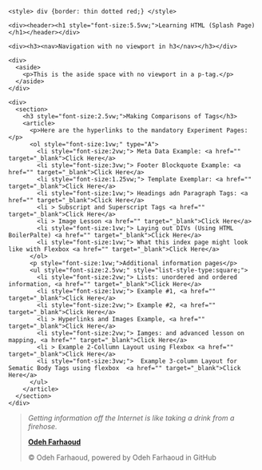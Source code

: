 <!DOCTYPE html>
<html lang="en" dir="ltr">

  <head>
    <meta charset="utf-8">
    <title>Learning HTML</title>
    <meta name="author" content="Mark Mercer">
    <meta name="description" content="Learning HTML"> <!--Webpage Description -->
    <meta name="keywords" content="Learning, Tag, HTML, Layout">
    <meta name="viewport" content="width=device-width, initial-scale=1.0">

    <style> div {border: thin dotted red;} </style>

  </head>

  <body>

    <div><header><h1 style="font-size:5.5vw;">Learning HTML (Splash Page)</h1></header></div>

    <div><h3><nav>Navigation with no viewport in h3</nav></h3></div>

    <div>
      <aside>
        <p>This is the aside space with no viewport in a p-tag.</p>
      </aside>
    </div>

    <div>
      <section>
        <h3 style="font-size:2.5vw;">Making Comparisons of Tags</h3>
        <article>
          <p>Here are the hyperlinks to the mandatory Experiment Pages: </p>
          <ol style="font-size:1vw;" type="A">
            <li style="font-size:2vw;"> Meta Data Example: <a href="" target="_blank">Click Here</a>
            <li style="font-size:3vw;"> Footer Blockquote Example: <a href="" target="_blank">Click Here</a>
            <li style="font-size:1.25vw;"> Template Exemplar: <a href="" target="_blank">Click Here</a>
            <li style="font-size:1vw;"> Headings adn Paragraph Tags: <a href="" target="_blank">Click Here</a>
            <li > Subscript and Superscript Tags <a href="" target="_blank">Click Here</a>
            <li > Image Lesson <a href="" target="_blank">Click Here</a>
            <li style="font-size:1vw;"> Laying out DIVs (Using HTML BoilerPalte) <a href="" target="_blank">Click Here</a>
            <li style="font-size:1vw;"> What this index page might look like with Flexbox <a href="" target="_blank">Click Here</a>
          </ol>
          <p style="font-size:1vw;">Additional information pages</p>
          <ul style="font-size:2.5vw;" style="list-style-type:square;">
            <li style="font-size:2vw;"> Lists: unordered and ordered information, <a href="" target="_blank">Click Here</a>
            <li style="font-size:1vw;"> Example #1, <a href="" target="_blank">Click Here</a>
            <li style="font-size:2vw;"> Example #2, <a href="" target="_blank">Click Here</a>
            <li > Hyperlinks and Images Example, <a href="" target="_blank">Click Here</a>
            <li style="font-size:2vw;"> Iamges: and advanced lesson on mapping, <a href="" target="_blank">Click Here</a>
            <li > Example 2-Collumn Layout using Flexbox <a href="" target="_blank">Click Here</a>
            <li style="font-size:3vw;">  Example 3-column Layout for Sematic Body Tags using flexbox  <a href="" target="_blank">Click Here</a>
          </ul>
        </article>
      </section>
    </div>

  </body>

  <footer>
    <!-- Date Accessed: 20210916-->
    <blockquote cite="https://www.brainyquote.com/quotes/mitchell_kapor_163583">
      <p><em>Getting information off the Internet is like taking a drink from a firehose.</em></p>
      <p>
        <strong>
          <a href="https://www.brainyquote.com/quotes/mitchell_kapor_163583" target="_blank">
            Odeh Farhaoud
          </a>
        </strong>
      </p>
    <p>&copy Odeh Farhaoud, powered by Odeh Farhaoud in GitHub</p>
  </footer>

</html>
